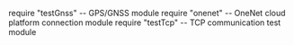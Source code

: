 require "testGnss"  -- GPS/GNSS module
require "onenet"    -- OneNet cloud platform connection module
require "testTcp"   -- TCP communication test module
